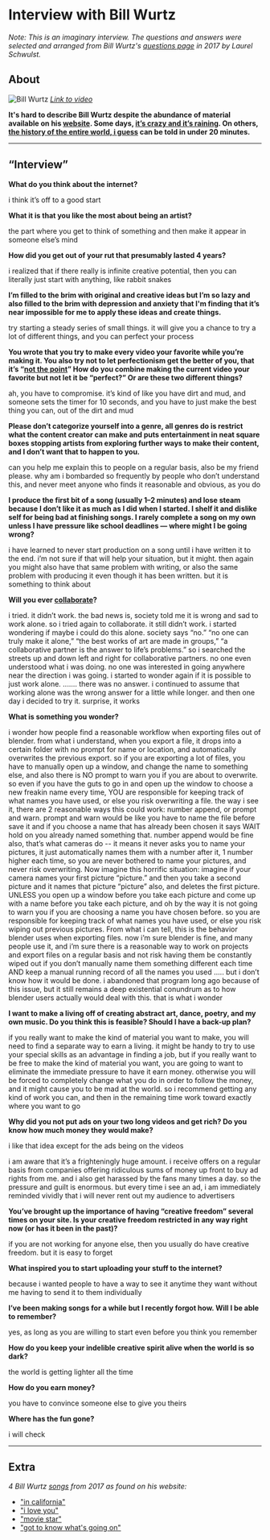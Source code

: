 # Interview with Bill Wurtz

*Note: This is an imaginary interview. The questions and answers were selected and arranged from Bill Wurtz's [questions page](http://www.billwurtz.com/questions/questions.html) in 2017 by Laurel Schwulst.*

## About

![Bill Wurtz](https://laurelschwulst.github.io/interactive/images/bill-wurtz.png)
*[Link to video](https://www.youtube.com/watch?v=bSDYt9nVpWc)*

**It's hard to describe Bill Wurtz despite the abundance of material available on his [website](http://billwurtz.com). Some days, [it’s crazy and it’s raining](https://www.youtube.com/watch?v=Dfyswlszyhg). On others, [the history of the entire world, i guess](https://www.youtube.com/watch?v=xuCn8ux2gbs) can be told in under 20 minutes.**

***

## “Interview”

**What do you think about the internet?**

i think it’s off to a good start

**What it is that you like the most about being an artist?**

the part where you get to think of something and then make it appear in someone else’s mind

**How did you get out of your rut that presumably lasted 4 years?**

i realized that if there really is infinite creative potential, then you can literally just start with anything, like rabbit snakes

**I’m filled to the brim with original and creative ideas but I’m so lazy and also filled to the brim with depression and anxiety that I'm finding that it’s near impossible for me to apply these ideas and create things.**

try starting a steady series of small things. it will give you a chance to try a lot of different things, and you can perfect your process

**You wrote that you try to make every video your favorite while you’re making it. You also try not to let perfectionism get the better of you, that it’s “[not the point](http://www.billwurtz.com/reality/201304231109.mp4)” How do you combine making the current video your favorite but not let it be “perfect?” Or are these two different things?**

ah, you have to compromise. it’s kind of like you have dirt and mud, and someone sets the timer for 10 seconds, and you have to just make the best thing you can, out of the dirt and mud

**Please don’t categorize yourself into a genre, all genres do is restrict what the content creator can make and puts entertainment in neat square boxes stopping artists from exploring further ways to make their content, and I don’t want that to happen to you.**

can you help me explain this to people on a regular basis, also be my friend please. why am i bombarded so frequently by people who don’t understand this, and never meet anyone who finds it reasonable and obvious, as you do

**I produce the first bit of a song (usually 1–2 minutes) and lose steam because I don’t like it as much as I did when I started. I shelf it and dislike self for being bad at finishing songs. I rarely complete a song on my own unless I have pressure like school deadlines — where might I be going wrong?**

i have learned to never start production on a song until i have written it to the end. i’m not sure if that will help your situation, but it might. then again you might also have that same problem with writing, or also the same problem with producing it even though it has been written. but it is something to think about

**Will you ever [collaborate](http://www.billwurtz.com/reality/201110301627.mp4)?**

i tried. it didn’t work. the bad news is, society told me it is wrong and sad to work alone. so i tried again to collaborate. it still didn’t work. i started wondering if maybe i could do this alone. society says “no.” “no one can truly make it alone,” “the best works of art are made in groups,” “a collaborative partner is the answer to life’s problems.” so i searched the streets up and down left and right for collaborative partners. no one even understood what i was doing. no one was interested in going anywhere near the direction i was going. i started to wonder again if it is possible to just work alone. ....... there was no answer. i continued to assume that working alone was the wrong answer for a little while longer. and then one day i decided to try it. surprise, it works

**What is something you wonder?**

i wonder how people find a reasonable workflow when exporting files out of blender. from what i understand, when you export a file, it drops into a certain folder with no prompt for name or location, and automatically overwrites the previous export. so if you are exporting a lot of files, you have to manually open up a window, and change the name to something else, and also there is NO prompt to warn you if you are about to overwrite. so even if you have the guts to go in and open up the window to choose a new freakin name every time, YOU are responsible for keeping track of what names you have used, or else you risk overwriting a file. the way i see it, there are 2 reasonable ways this could work: number append, or prompt and warn. prompt and warn would be like you have to name the file before save it and if you choose a name that has already been chosen it says WAIT hold on you already named something that. number append would be fine also, that’s what cameras do -- it means it never asks you to name your pictures, it just automatically names them with a number after it, 1 number higher each time, so you are never bothered to name your pictures, and never risk overwriting. Now imagine this horrific situation: imagine if your camera names your first picture “picture.” and then you take a second picture and it names that picture “picture” also, and deletes the first picture. UNLESS you open up a window before you take each picture and come up with a name before you take each picture, and oh by the way it is not going to warn you if you are choosing a name you have chosen before. so you are responsible for keeping track of what names you have used, or else you risk wiping out previous pictures. From what i can tell, this is the behavior blender uses when exporting files. now i’m sure blender is fine, and many people use it, and i’m sure there is a reasonable way to work on projects and export files on a regular basis and not risk having them be constantly wiped out if you don’t manually name them something different each time AND keep a manual running record of all the names you used ..... but i don’t know how it would be done. i abandoned that program long ago because of this issue, but it still remains a deep existential conundrum as to how blender users actually would deal with this. that is what i wonder

**I want to make a living off of creating abstract art, dance, poetry, and my own music. Do you think this is feasible? Should I have a back-up plan?**

if you really want to make the kind of material you want to make, you will need to find a separate way to earn a living. it might be handy to try to use your special skills as an advantage in finding a job, but if you really want to be free to make the kind of material you want, you are going to want to eliminate the immediate pressure to have it earn money. otherwise you will be forced to completely change what you do in order to follow the money, and it might cause you to be mad at the world. so i recommend getting any kind of work you can, and then in the remaining time work toward exactly where you want to go  

**Why did you not put ads on your two long videos and get rich? Do you know how much money they would make?**

i like that idea except for the ads being on the videos

i am aware that it’s a frighteningly huge amount. i receive offers on a regular basis from companies offering ridiculous sums of money up front to buy ad rights from me. and i also get harassed by the fans many times a day. so the pressure and guilt is enormous. but every time i see an ad, i am immediately reminded vividly that i will never rent out my audience to advertisers

**You’ve brought up the importance of having “creative freedom” several times on your site. Is your creative freedom restricted in any way right now (or has it been in the past)?**

if you are not working for anyone else, then you usually do have creative freedom. but it is easy to forget

**What inspired you to start uploading your stuff to the internet?**

because i wanted people to have a way to see it anytime they want without me having to send it to them individually

**I’ve been making songs for a while but I recently forgot how. Will I be able to remember?**

yes, as long as you are willing to start even before you think you remember

**How do you keep your indelible creative spirit alive when the world is so dark?**

the world is getting lighter all the time

**How do you earn money?**

you have to convince someone else to give you theirs

**Where has the fun gone?**

i will check

***

## Extra

*4 Bill Wurtz [songs](http://www.billwurtz.com/songs.html) from 2017 as found on his website:*

* ["in california"](http://www.billwurtz.com/in-california.mp3)
* ["i love you"](http://www.billwurtz.com/i-love-you.mp3)
* ["movie star"](http://www.billwurtz.com/movie-star.mp3)
* ["got to know what's going on"](http://www.billwurtz.com/got-to-know-whats-going-on.mp3)
